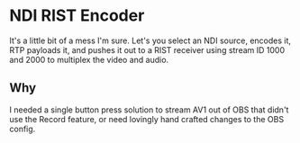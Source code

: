 # NDI RIST Encoder
It's a little bit of a mess I'm sure. Let's you select an NDI source, encodes it, RTP payloads it, and pushes it out to a RIST receiver using stream ID 1000 and 2000 to multiplex the video and audio.

## Why
I needed a single button press solution to stream AV1 out of OBS that didn't use the Record feature, or need lovingly hand crafted changes to the OBS config.

